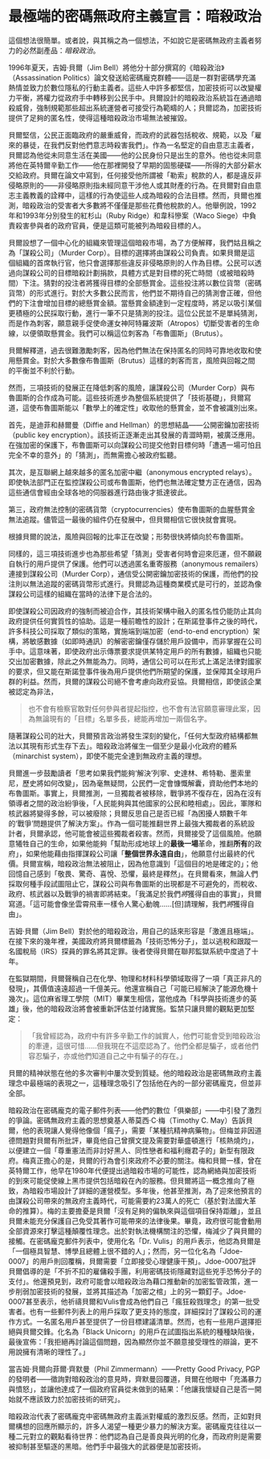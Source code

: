 # 最極端的密碼無政府主義宣言：暗殺政治
這個想法很簡單。或者說，與其稱之為一個想法，不如說它是密碼無政府主義者努力的必然副產品：*暗殺政治*。

1996年夏天，吉姆·貝爾（Jim Bell）將他分十部分撰寫的《暗殺政治》（Assassination Politics）論文發送給密碼龐克群體——這是一群對密碼學充滿熱情並致力於數位隱私的行動主義者。這些人中許多都堅信，加密技術可以改變權力平衡，將權力從政府手中轉移到公民手中。貝爾設計的暗殺政治系統旨在通過暗殺威脅，強制規範那些超出系統運營者可接受行為範疇的人；貝爾認為，加密技術提供了足夠的匿名性，使得這種暗殺政治市場無法被摧毀。

貝爾堅信，公民正面臨政府的嚴重威脅，而政府的武器包括稅收、規範，以及「雇來的暴徒，在我們反對他們意志時殺害我們」。作為一名堅定的自由意志主義者，貝爾認為他從未同意生活在美國——他的公民身份只是出生的意外。他也從未同意將他在英特爾辛勤工作——他在那裡開發了早期的固態硬碟——所得的大部分薪水交給政府。貝爾在論文中寫到，任何接受他所謂被「勒索」稅款的人，都是違反非侵略原則的——非侵略原則指未經同意干涉他人或其財產的行為。在貝爾對自由意志主義教義的詮釋中，這樣的行為使這些人成為暗殺的合法目標。然而，貝爾也推測，暗殺政治的受害者大多數將不僅僅是那些花費他稅款的人。他舉例說，1992年和1993年分別發生的紅杉山（Ruby Ridge）和韋科慘案（Waco Siege）中負責殺害參與者的政府官員，便是這類可能被列為暗殺目標的人。

貝爾設想了一個中心化的組織來管理這個暗殺市場，為了方便解釋，我們姑且稱之為「謀殺公司」（Murder Corp）。目標的選擇將由謀殺公司負責。如果貝爾是這個組織的首席執行官，他只會選擇那些違反非侵略原則的人作為目標。公民可以透過向謀殺公司的目標暗殺計劃捐款，具體方式是對目標的死亡時間（或被暗殺時間）下注。猜對的投注者將獲得目標的全部懸賞金。這些投注將以數位貨幣（密碼貨幣）的形式進行。對於大多數公民而言，他們並不期待自己的猜測會正確，但他們的下注會增加目標的總懸賞金額。當懸賞金額達到一定程度時，將足以吸引某個更積極的公民採取行動，進行一筆不只是猜測的投注。這位公民並不是單純猜測，而是作為刺客，願意親手促使命運女神阿特羅波斯（Atropos）切斷受害者的生命線，以便領取懸賞金。我們可以稱這位刺客為「布魯圖斯」（Brutus）。

貝爾解釋道，過去很難激勵刺客，因為他們無法在保持匿名的同時可靠地收取和使用懸賞金。對於大多數像布魯圖斯（Brutus）這樣的刺客而言，風險與回報之間的平衡並不利於行動。

然而，三項技術的發展正在降低刺客的風險，讓謀殺公司（Murder Corp）與布魯圖斯的合作成為可能。這些技術進步為整個系統提供了「技術基礎」，貝爾寫道，這使布魯圖斯能以「數學上的確定性」收取他的懸賞金，並不會被識別出來。

首先，是迪菲和赫爾曼（Diffie and Hellman）的思想結晶——公開密鑰加密技術（public key encryption）。該技術正逐漸走出其發展的青澀時期，被廣泛應用。在強加密的保護下，布魯圖斯可以向謀殺公司提交他對目標何時「遭遇一場可怕且完全不幸的意外」的「猜測」，而無需擔心被政府監聽。

其次，是互聯網上越來越多的匿名加密中繼（anonymous encrypted relays）。即使執法部門正在監控謀殺公司或布魯圖斯，他們也無法確定雙方正在通信，因為這些通信會經由全球各地的伺服器進行路由後才抵達彼此。

第三，政府無法控制的密碼貨幣（cryptocurrencies）使布魯圖斯的血腥懸賞金無法追蹤。儘管這一最後的組件仍在發展中，但貝爾相信它很快就會實現。

根據貝爾的說法，風險與回報的比率正在改變；形勢很快將傾向於布魯圖斯。

同樣的，這三項技術進步也為那些希望「猜測」受害者何時會迎來厄運，但不願親自執行的用戶提供了保護。他們可以透過匿名重寄服務（anonymous remailers）連接到謀殺公司（Murder Corp），通信受公開密鑰加密技術的保護，而他們的投注則以無法追蹤的密碼貨幣形式進行。貝爾認為這種商業模式是可行的，並認為像謀殺公司這樣的組織在當時的法律下是合法的。

即使謀殺公司因政府的強制而被迫合作，其技術架構中融入的匿名性仍能防止其向政府提供任何實質性的協助。這是一種前瞻性的設計；在斯諾登事件之後的時代，許多科技公司採取了類似的策略，實施端到端加密（end-to-end encryption）架構，將敏感數據（如即時通訊）的解密密鑰僅存儲於用戶設備中，而非掌握在公司手中。這意味著，即使政府出示傳票要求提供某特定用戶的所有數據，組織也只能交出加密數據，除此之外無能為力。同時，通信公司可以在形式上滿足法律對國家的要求，但又能在斯諾登事件後為用戶提供他們所期望的保護，並保障其全球用戶群的利益。然而，貝爾的謀殺公司絕不會考慮向政府妥協。貝爾相信，即使該企業被認定為非法，

> 也不會有檢察官敢對任何參與者提起指控，也不會有法官願意審理此案，因為無論現有的「目標」名單多長，總能再增加一兩個名字。

隨著謀殺公司的壯大，貝爾預言政治將發生深刻的變化，「任何大型政府結構都無法以其現有形式生存下去」。暗殺政治將催生一個至少是最小化政府的體系（minarchist system），即使不能完全達到無政府主義的理想。

貝爾進一步鼓勵讀者「思考如果我們能夠‘解決’列寧、史達林、希特勒、墨索里尼，歷史將如何改變」，因為毫無疑問，公民們一定會慷慨解囊，資助他們本地的布魯圖斯。事實上，貝爾推測，一旦獨裁者被移除，戰爭將不復存在，因為在沒有領導者之間的政治紛爭後，「人民能夠與其他國家的公民和睦相處」。因此，軍隊和核武器將變得多餘，可以被廢除；貝爾反思自己是否已經「為困擾人類數千年的‘戰爭’問題提供了解決方案」。作為一個可能推翻世界上最強大獨裁者的系統設計者，貝爾承認，他可能會被這些獨裁者殺害。然而，貝爾接受了這個風險。他願意犧牲自己的生命，如果他能夠「幫助形成地球上的**最後一場**革命，推翻**所有**的政府」，如果他能藉由指揮謀殺公司讓「**整個世界永遠自由**」，他願意付出最終的代價。貝爾宣稱，暗殺政治無法被阻止，因為他意識到「這個目的地是確定的」；他回憶自己感到「敬畏、驚奇、喜悅、恐懼，最終是釋然」。在貝爾看來，無論人們採取何種手段試圖阻止它，謀殺公司與布魯圖斯的出現都是不可避免的，而稅收、政府、核武器以及戰爭的禍害即將結束。「我滿足於我們*將*獲得自由的事實」，貝爾寫道。「這可能會像坐雲霄飛車一樣令人驚心動魄……[但]請理解，我們*將*獲得自由」。

吉姆·貝爾（Jim Bell）對於他的暗殺政治，用自己的話來形容是「激進且極端」。在接下來的幾年裡，美國政府將貝爾標籤為「技術恐怖分子」，並以逃稅和跟蹤一名國稅局（IRS）探員的罪名將其定罪。後者使得貝爾在聯邦監獄系統中度過了十年。

在監獄期間，貝爾聲稱自己在化學、物理和材料科學領域取得了一項「真正非凡的發現」，其價值遠遠超過一千億美元。他還宣稱自己「可能已經解決了能源危機十幾次」。這位麻省理工學院（MIT）畢業生相信，當他成為「科學與技術進步的英雄」後，他的暗殺政治將會被重新評估並付諸實施。監禁只讓貝爾的觀點更加堅定：

> 「我曾經認為，政府中有許多辛勤工作的誠實人，他們可能會受到暗殺政治的牽連，這很可惜……但我現在不這麼認為了。他們全都是騙子，或者他們容忍騙子，亦或他們知道自己之中有騙子的存在。」

貝爾的精神狀態在他的多次審判中屢次受到質疑。他的暗殺政治是密碼無政府主義理念中最極端的表現之一，這種理念吸引了包括他在內的一部分密碼龐克，但並非全部。

暗殺政治在密碼龐克的電子郵件列表——他們的數位「俱樂部」——中引發了激烈的爭論。密碼無政府主義的思想奠基人蒂莫西·C·梅（Timothy C. May）告訴貝爾，他的表現讓人覺得他像個「瘋子」，需要「某種抗精神病藥物」。但梅並非因道德問題對貝爾有所批評，畢竟他自己曾撰文提及需要對華盛頓進行「核熱燒灼」，以便建立一個「尊重憲法而非討好黑人、同性戀者和福利癮君子的」新型有限政府。梅真正擔心的是，貝爾的行為會引來政府不必要的關注。梅和貝爾一樣，曾在英特爾工作，他早在1980年代便提出過暗殺市場的可能性，認為網絡與加密技術的到來可能促使線上黑市提供包括暗殺在內的服務。但貝爾將這一概念推向了極致，為暗殺市場設計了詳細的運營模型。多年後，他甚至推測，為了迎來他預言的由謀殺公司帶來的無政府主義時代，可能需要約23萬人的死亡（基於對法國大革命的推算）。梅的主要擔憂是貝爾「沒有足夠的偏執來與這個項目保持距離」，並且貝爾未能充分保護自己免受其著作可能帶來的法律後果。畢竟，政府很可能會動用全部資源來打擊這種顛覆性理念。出於對執法機構關注的恐懼，梅減少了與貝爾的接觸。在密碼龐克郵件列表中，使用化名「Dr. Vulis」的用戶表示，他認為貝爾是「一個極具智慧、博學且總體上很不錯的人」；然而，另一位化名為「Jdoe-0007」的用戶則回覆稱，貝爾需要「立即接受心理健康干預」。Jdoe-0007批評貝爾倡導的是「不折不扣的雇傭殺手團，利用密碼技術隱藏對這些兇手恐怖分子的支付」。他還預見到，政府可能會以暗殺政治為藉口推動新的加密監管政策，進一步削弱加密技術的發展，並將其描述為「加密之棺」上的另一顆釘子。Jdoe-0007甚至表示，他祈禱貝爾和Vulis會成為他們自己「瘋狂殺戮理念」的第一批受害者。也有一些郵件列表上的用戶採取了更支持的態度，詳細探討了謀殺公司的運作方式。一名匿名用戶甚至提供了一份目標建議清單。然而，也有一些用戶選擇拒絕與貝爾交鋒。化名為「Black Unicorn」的用戶在試圖指出系統的種種缺陷後，最後宣佈：「我拒絕再討論這個問題，因為顯然你並不願意接受理性的辯論，更不用說擁有清晰的理性了。」

當吉姆·貝爾向菲爾·齊默曼（Phil Zimmermann）——Pretty Good Privacy, PGP 的發明者——徵詢對暗殺政治的意見時，齊默曼回覆道，貝爾在他眼中「充滿暴力與憤怒」，並讓他達成了一個政府官員從未做到的結果：「他讓我懷疑自己是否一開始就不應該致力於加密技術的研究」。

暗殺政治代表了密碼龐克中密碼無政府主義派對權威的激烈反感。然而，正如對貝爾構想的回應所顯示的，許多人渴望一種更少暴力的解決方案。密碼龐克往往以一種二元對立的觀點看待世界：他們認為自己是善良與光明的化身，而政府則是需要被抑制甚至驅逐的黑暗。他們手中最強大的武器便是加密技術。

